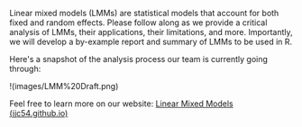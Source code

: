 Linear mixed models (LMMs) are statistical models that account for both fixed and random effects. Please follow along as we provide a critical analysis of LMMs, their applications, their limitations, and more. Importantly, we will develop a by-example report and summary of LMMs to be used in R.

Here's a snapshot of the analysis process our team is currently going through:

!(images/LMM%20Draft.png)

Feel free to learn more on our website: [Linear Mixed Models (jjc54.github.io)](https://jjc54.github.io/STA6257_Project_Linear_Mixed_Modelers/)
